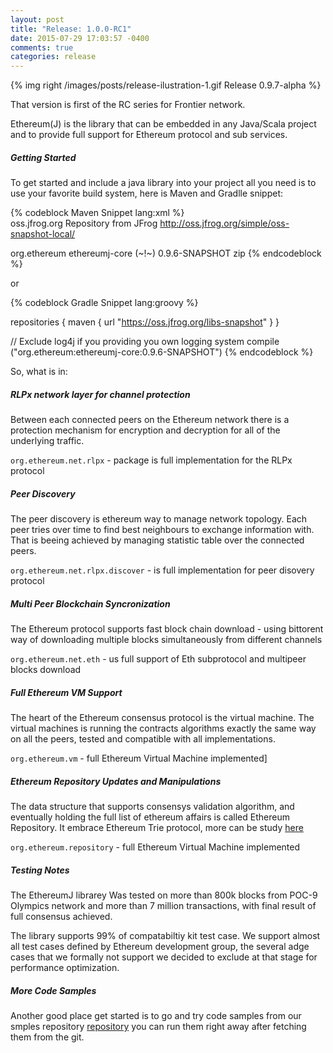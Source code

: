 ```yaml
---
layout: post
title: "Release: 1.0.0-RC1"
date: 2015-07-29 17:03:57 -0400
comments: true
categories: release
---
```


{% img right /images/posts/release-ilustration-1.gif Release 0.9.7-alpha %}

That version is first of the RC series for Frontier network.

 Ethereum(J) is the library that can be embedded in any Java/Scala project
 and to provide full support for Ethereum protocol and sub services.
 
##### Getting Started
To get started and include a java library into your project all you need is 
to <!--more--> use your favorite build system, here is Maven and Gradlle snippet: 

{% codeblock Maven Snippet lang:xml %}  
   <repositories>
     <repository>
       <id>oss.jfrog.org</id>
       <name>Repository from JFrog</name>
       <url>http://oss.jfrog.org/simple/oss-snapshot-local/</url>
     </repository>
   </repositories>
 
 
   <dependency>
     <groupId>org.ethereum</groupId>
     <artifactId>ethereumj-core</artifactId>
     <version> (~!~) 0.9.6-SNAPSHOT</version>
     <type>zip</type>
   </dependency>
{% endcodeblock %}     
	 
or	 
 
{% codeblock Gradle Snippet lang:groovy %}

   repositories {
     maven {
      url "https://oss.jfrog.org/libs-snapshot"
     }
    }

   // Exclude log4j if you providing you own logging system	
   compile ("org.ethereum:ethereumj-core:0.9.6-SNAPSHOT")
{% endcodeblock %}     

 So, what is in: 

##### RLPx network layer for channel protection
  
 Between each connected peers on the Ethereum network 
 there is a protection mechanism for encryption and decryption
 for all of the underlying traffic. 
  
 `org.ethereum.net.rlpx` - package is full implementation for the RLPx protocol
 
##### Peer Discovery 

 The peer discovery is ethereum way to manage network topology. Each peer
 tries over time to find best neighbours to exchange information with.
 That is beeing achieved by managing statistic table over the connected peers.
 
 `org.ethereum.net.rlpx.discover` - is full implementation for peer disovery protocol
 
##### Multi Peer Blockchain Syncronization
	
 The Ethereum protocol supports fast block chain download - using
 bittorent way of downloading multiple blocks simultaneously from different channels
 
 `org.ethereum.net.eth` - us full support of Eth subprotocol and multipeer blocks download

##### Full Ethereum VM Support 

 The heart of the Ethereum consensus protocol is the virtual machine.
 The virtual machines is running the contracts algorithms exactly the 
 same way on all the peers, tested and compatible with all implementations.
 
 `org.ethereum.vm` - full Ethereum Virtual Machine implemented]
	
##### Ethereum Repository Updates and Manipulations
 
 The data structure that supports consensys validation 
 algorithm, and eventually holding the full list of 
 ethereum affairs is called Ethereum Repository. 
 It embrace Ethereum Trie protocol, more can be 
 study [here](/blog/2015/07/05/Ethereum-Trie/)
   
 `org.ethereum.repository` - full Ethereum Virtual Machine implemented
      
##### Testing Notes

 The EthereumJ librarey Was tested on more than 800k blocks from POC-9 Olympics network and more than 7 million transactions, with final result of full consensus achieved.

 The library supports 99% of compatabiltiy kit test case. We support almost all test cases defined by 
 Ethereum development group, the several adge cases that we formally not support we decided to exclude
 at that stage for performance optimization.
 
##### More Code Samples
 
 Another good place get started is to go and try code samples from our smples repository  [repository](https://github.com/ethereum/ethereumj/tree/develop/ethereumj-core/src/main/java/org/ethereum/samples)
 you can run them right away after fetching them from the git.
